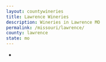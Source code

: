 ```yaml
---
layout: countywineries
title: Lawrence Wineries
description: Wineries in Lawrence MO
permalink: /missouri/lawrence/
county: lawrence
state: mo
---
```

-
